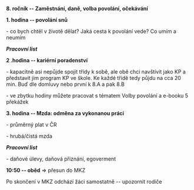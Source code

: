 **8. ročník -- Zaměstnání, daně, volba povolání, očekávání**

**1. hodina -- povolání snů**

\- co bych chtěl v životě dělat? Jaká cesta k povolání vede? Co umím a
neumím

***Pracovní list***

**2 .hodina -- kariérní poradenství**

\- kapacitně asi nepůjde spojit třídy k sobě, ale obě chci navštívit
jako KP a představit jim program KP ve škole. Ke každé třídě tedy půjdu
na cca 20 min. Buď dle domluvy nebo první k 8.A a pak 8.B

\- ve zbytku hodiny můžete pracovat s tématem Volby povolání a e-booku 5
překážek

**3. hodina -- Mzda: odměna za vykonanou práci**

\- průměrný plat v ČR

\- hrubá/čistá mzda

***Pracovní list***

\- daňové úlevy, daňová přiznání, egoverment

**10:50 -- oběd** =\> přesun do MKZ

Po skončení v MKZ odchází žáci samostatně -- upozornit rodiče
